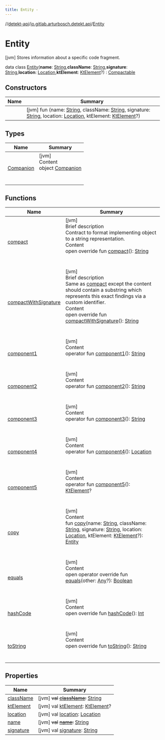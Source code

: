 ```yaml
---
title: Entity -
---
```

//[detekt-api](../../index.md)/[io.gitlab.arturbosch.detekt.api](../index.md)/[Entity](index.md)



# Entity  
 [jvm] Stores information about a specific code fragment.  
  
data class [Entity](index.md)(**name**: [String](https://kotlinlang.org/api/latest/jvm/stdlib/kotlin/-string/index.html),**className**: [String](https://kotlinlang.org/api/latest/jvm/stdlib/kotlin/-string/index.html),**signature**: [String](https://kotlinlang.org/api/latest/jvm/stdlib/kotlin/-string/index.html),**location**: [Location](../-location/index.md),**ktElement**: [KtElement]()?) : [Compactable](../-compactable/index.md)   


## Constructors  
  
|  Name|  Summary| 
|---|---|
| [<init>](-init-.md)|  [jvm] fun [<init>](-init-.md)(name: [String](https://kotlinlang.org/api/latest/jvm/stdlib/kotlin/-string/index.html), className: [String](https://kotlinlang.org/api/latest/jvm/stdlib/kotlin/-string/index.html), signature: [String](https://kotlinlang.org/api/latest/jvm/stdlib/kotlin/-string/index.html), location: [Location](../-location/index.md), ktElement: [KtElement]()?)   <br>


## Types  
  
|  Name|  Summary| 
|---|---|
| [Companion](-companion/index.md)| [jvm]  <br>Content  <br>object [Companion](-companion/index.md)  <br><br><br>


## Functions  
  
|  Name|  Summary| 
|---|---|
| [compact](compact.md)| [jvm]  <br>Brief description  <br>Contract to format implementing object to a string representation.  <br>Content  <br>open override fun [compact](compact.md)(): [String](https://kotlinlang.org/api/latest/jvm/stdlib/kotlin/-string/index.html)  <br><br><br>
| [compactWithSignature](../-compactable/compact-with-signature.md)| [jvm]  <br>Brief description  <br>Same as [compact](compact.md) except the content should contain a substring which represents this exact findings via a custom identifier.  <br>Content  <br>open override fun [compactWithSignature](../-compactable/compact-with-signature.md)(): [String](https://kotlinlang.org/api/latest/jvm/stdlib/kotlin/-string/index.html)  <br><br><br>
| [component1](component1.md)| [jvm]  <br>Content  <br>operator fun [component1](component1.md)(): [String](https://kotlinlang.org/api/latest/jvm/stdlib/kotlin/-string/index.html)  <br><br><br>
| [component2](component2.md)| [jvm]  <br>Content  <br>operator fun [component2](component2.md)(): [String](https://kotlinlang.org/api/latest/jvm/stdlib/kotlin/-string/index.html)  <br><br><br>
| [component3](component3.md)| [jvm]  <br>Content  <br>operator fun [component3](component3.md)(): [String](https://kotlinlang.org/api/latest/jvm/stdlib/kotlin/-string/index.html)  <br><br><br>
| [component4](component4.md)| [jvm]  <br>Content  <br>operator fun [component4](component4.md)(): [Location](../-location/index.md)  <br><br><br>
| [component5](component5.md)| [jvm]  <br>Content  <br>operator fun [component5](component5.md)(): [KtElement]()?  <br><br><br>
| [copy](copy.md)| [jvm]  <br>Content  <br>fun [copy](copy.md)(name: [String](https://kotlinlang.org/api/latest/jvm/stdlib/kotlin/-string/index.html), className: [String](https://kotlinlang.org/api/latest/jvm/stdlib/kotlin/-string/index.html), signature: [String](https://kotlinlang.org/api/latest/jvm/stdlib/kotlin/-string/index.html), location: [Location](../-location/index.md), ktElement: [KtElement]()?): [Entity](index.md)  <br><br><br>
| [equals](https://kotlinlang.org/api/latest/jvm/stdlib/kotlin/-any/equals.html)| [jvm]  <br>Content  <br>open operator override fun [equals](https://kotlinlang.org/api/latest/jvm/stdlib/kotlin/-any/equals.html)(other: [Any](https://kotlinlang.org/api/latest/jvm/stdlib/kotlin/-any/index.html)?): [Boolean](https://kotlinlang.org/api/latest/jvm/stdlib/kotlin/-boolean/index.html)  <br><br><br>
| [hashCode](https://kotlinlang.org/api/latest/jvm/stdlib/kotlin/-any/hash-code.html)| [jvm]  <br>Content  <br>open override fun [hashCode](https://kotlinlang.org/api/latest/jvm/stdlib/kotlin/-any/hash-code.html)(): [Int](https://kotlinlang.org/api/latest/jvm/stdlib/kotlin/-int/index.html)  <br><br><br>
| [toString](https://kotlinlang.org/api/latest/jvm/stdlib/kotlin/-any/to-string.html)| [jvm]  <br>Content  <br>open override fun [toString](https://kotlinlang.org/api/latest/jvm/stdlib/kotlin/-any/to-string.html)(): [String](https://kotlinlang.org/api/latest/jvm/stdlib/kotlin/-string/index.html)  <br><br><br>


## Properties  
  
|  Name|  Summary| 
|---|---|
| [className](index.md#io.gitlab.arturbosch.detekt.api/Entity/className/#/PointingToDeclaration/)|  [jvm] ~~val~~ [~~className~~](index.md#io.gitlab.arturbosch.detekt.api/Entity/className/#/PointingToDeclaration/)~~:~~ [String](https://kotlinlang.org/api/latest/jvm/stdlib/kotlin/-string/index.html)   <br>
| [ktElement](index.md#io.gitlab.arturbosch.detekt.api/Entity/ktElement/#/PointingToDeclaration/)|  [jvm] val [ktElement](index.md#io.gitlab.arturbosch.detekt.api/Entity/ktElement/#/PointingToDeclaration/): [KtElement]()?   <br>
| [location](index.md#io.gitlab.arturbosch.detekt.api/Entity/location/#/PointingToDeclaration/)|  [jvm] val [location](index.md#io.gitlab.arturbosch.detekt.api/Entity/location/#/PointingToDeclaration/): [Location](../-location/index.md)   <br>
| [name](index.md#io.gitlab.arturbosch.detekt.api/Entity/name/#/PointingToDeclaration/)|  [jvm] ~~val~~ [~~name~~](index.md#io.gitlab.arturbosch.detekt.api/Entity/name/#/PointingToDeclaration/)~~:~~ [String](https://kotlinlang.org/api/latest/jvm/stdlib/kotlin/-string/index.html)   <br>
| [signature](index.md#io.gitlab.arturbosch.detekt.api/Entity/signature/#/PointingToDeclaration/)|  [jvm] val [signature](index.md#io.gitlab.arturbosch.detekt.api/Entity/signature/#/PointingToDeclaration/): [String](https://kotlinlang.org/api/latest/jvm/stdlib/kotlin/-string/index.html)   <br>

